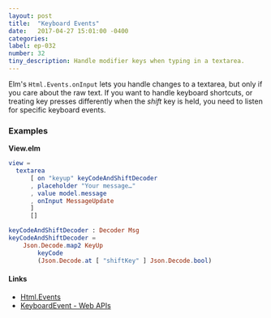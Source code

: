 ```yaml
---
layout: post
title:  "Keyboard Events"
date:   2017-04-27 15:01:00 -0400
categories:
label: ep-032
number: 32
tiny_description: Handle modifier keys when typing in a textarea.
---
```


Elm's `Html.Events.onInput` lets you handle changes to a textarea, but only if you care about the raw text. If you want to handle keyboard shortcuts, or treating key presses differently when the _shift_ key is held, you need to listen for specific keyboard events.

### Examples

**View.elm**

```elm
view =
  textarea
      [ on "keyup" keyCodeAndShiftDecoder
      , placeholder "Your message…"
      , value model.message
      , onInput MessageUpdate
      ]
      []

keyCodeAndShiftDecoder : Decoder Msg
keyCodeAndShiftDecoder =
    Json.Decode.map2 KeyUp
        keyCode
        (Json.Decode.at [ "shiftKey" ] Json.Decode.bool)
```

#### Links

* [Html.Events](http://package.elm-lang.org/packages/elm-lang/html/2.0.0/Html-Events)
* [KeyboardEvent - Web APIs](https://developer.mozilla.org/en-US/docs/Web/API/KeyboardEvent)

